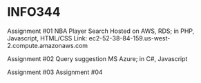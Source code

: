 # INFO344

Assignment #01
NBA Player Search 
Hosted on AWS, RDS; in PHP, Javascript, HTML/CSS
Link: ec2-52-38-84-159.us-west-2.compute.amazonaws.com

Assignment #02
Query suggestion
MS Azure; in C#, Javascript

Assignment #03
Assignment #04
